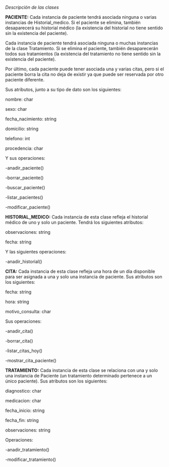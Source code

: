 *Descripción de las clases*  


**PACIENTE:** Cada instancia de paciente tendrá asociada ninguna o varias instancias de Historial_medico. Si el paciente se elimina, también desaparecerá su historial médico (la existencia del historial no tiene sentido sin la existencia del paciente).

Cada instancia de paciente tendrá asociada ninguna o muchas instancias de la clase Tratamiento. Si se elimina el paciente, también desaparecerán todos sus tratamientos (la existencia del tratamiento no tiene sentido sin la existencia del paciente).

Por último, cada paciente puede tener asociada una y varias citas, pero si el paciente borra la cita no deja de existir ya que puede ser reservada por otro paciente diferente.

Sus atributos, junto a su tipo de dato son los siguientes:

nombre: char

sexo: char

fecha_nacimiento: string

domicilio: string

telefono: int

procedencia: char


Y sus operaciones: 

-anadir_paciente()

-borrar_paciente()

-buscar_paciente()

-listar_pacientes()

-modificar_paciente()


**HISTORIAL_MEDICO:** Cada instancia de esta clase refleja el historial médico de uno y solo un paciente. Tendrá los siguientes atributos:

observaciones: string

fecha: string

Y las siguientes operaciones:

-anadir_historial()


**CITA:** Cada instancia de esta clase refleja una hora de un día disponible para ser asignada a una y solo una instancia de paciente. Sus atributos son los siguientes:

fecha: string

hora: string

motivo_consulta: char

Sus operaciones:

-anadir_cita()

-borrar_cita()

-listar_citas_hoy()

-mostrar_cita_paciente()


**TRATAMIENTO:** Cada instancia de esta clase se relaciona con una y solo una instancia de Paciente (un tratamiento determinado pertenece a un único paciente). Sus atributos son los siguientes:

diagnostico: char

medicacion: char

fecha_inicio: string

fecha_fin: string

observaciones: string

Operaciones:

-anadir_tratamiento()

-modificar_tratamiento()
